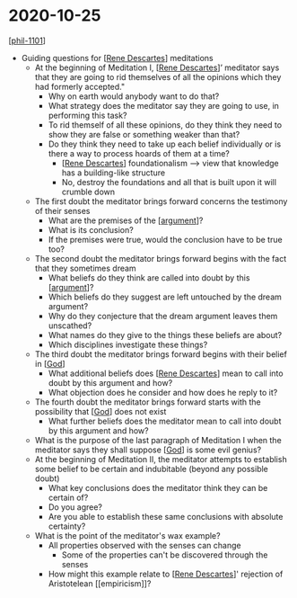 # 2020-10-25

[[phil-1101]]

- Guiding questions for [[Rene Descartes]] meditations
  - At the beginning of Meditation I, [[Rene Descartes]]’ meditator says that they are going to rid themselves of all the opinions which they had formerly accepted."
    - Why on earth would anybody want to do that?
    - What strategy does the meditator say they are going to use, in performing this task?
    - To rid themself of all these opinions, do they think they need to show they are false or something weaker than that?
    - Do they think they need to take up each belief individually or is there a way to process hoards of them at a time?
      - [[Rene Descartes]] foundationalism --> view that knowledge has a building-like structure
      - No, destroy the foundations and all that is built upon it will crumble down
  - The first doubt the meditator brings forward concerns the testimony of their senses
    - What are the premises of the [[argument]]?
    - What is its conclusion?
    - If the premises were true, would the conclusion have to be true too?
  - The second doubt the meditator brings forward begins with the fact that they sometimes dream
    - What beliefs do they think are called into doubt by this [[argument]]?
    - Which beliefs do they suggest are left untouched by the dream argument?
    - Why do they conjecture that the dream argument leaves them unscathed?
    - What names do they give to the things these beliefs are about?
    - Which disciplines investigate these things?
  - The third doubt the meditator brings forward begins with their belief in [[God]]
    - What additional beliefs does [[Rene Descartes]] mean to call into doubt by this argument and how?
    - What objection does he consider and how does he reply to it?
  - The fourth doubt the meditator brings forward starts with the possibility that [[God]] does not exist
    - What further beliefs does the meditator mean to call into doubt by this argument and how?
  - What is the purpose of the last paragraph of Meditation I when the meditator says they shall suppose [[God]] is some evil genius?
  - At the beginning of Meditation II, the meditator attempts to establish some belief to be certain and indubitable (beyond any possible doubt)
    - What key conclusions does the meditator think they can be certain of?
    - Do you agree?
    - Are you able to establish these same conclusions with absolute certainty?
  - What is the point of the meditator's wax example?
    - All properties observed with the senses can change
      - Some of the properties can't be discovered through the senses
    - How might this example relate to [[Rene Descartes]]' rejection of Aristotelean [[empiricism]]?

[//begin]: # "Autogenerated link references for markdown compatibility"
[phil-1101]: phil-1101 "PHIL 1101 - Intro to Philosophy: Knowledge and Reality"
[Rene Descartes]: rene-descartes "Rene Descartes"
[argument]: argument "Arguments"
[God]: god "God"
[//end]: # "Autogenerated link references"